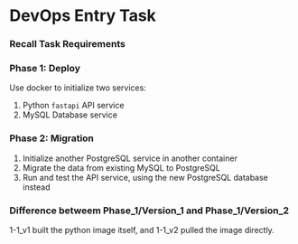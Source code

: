 # DevOps Entry Task

### Recall Task Requirements

### Phase 1: Deploy
Use docker to initialize two services:
1. Python `fastapi` API service
2. MySQL Database service

### Phase 2: Migration
1. Initialize another PostgreSQL service in another container
2. Migrate the data from existing MySQL to PostgreSQL
3. Run and test the API service, using the new PostgreSQL database instead

### Difference betweem Phase_1/Version_1 and Phase_1/Version_2
1-1_v1 built the python image itself, and 1-1_v2 pulled the image directly.

